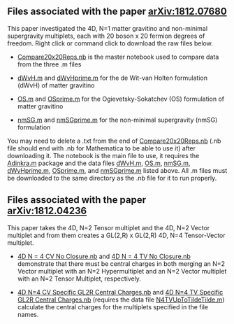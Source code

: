 ## Files associated with the paper [arXiv:1812.07680 ](https://arxiv.org/pdf/1812.07680.pdf)
This paper investigated the 4D, N=1 matter gravitino and non-minimal supergravity multiplets, each with 20 boson x 20 fermion degrees of freedom. Right click or command click to download the raw files below. 


* [Compare20x20Reps.nb](https://raw.githubusercontent.com/HEPTHools/Data/master/20x20/Compare20x20Reps.nb) is the master notebook used to compare data from the three .m files

* [dWvH.m](https://raw.githubusercontent.com/HEPTHools/Data/master/20x20/dWvH.m) and [dWvHprime.m](https://raw.githubusercontent.com/HEPTHools/Data/master/20x20/dWvHprime.m)  for the de Wit-van Holten formulation (dWvH) of matter gravitino 

* [OS.m](https://raw.githubusercontent.com/HEPTHools/Data/master/20x20/OS.m) and [OSprime.m](https://raw.githubusercontent.com/HEPTHools/Data/master/20x20/OSprime.m) for the Ogievetsky-Sokatchev (OS) formulation of matter gravitino

* [nmSG.m](https://raw.githubusercontent.com/HEPTHools/Data/master/20x20/nmSG.m) and [nmSGprime.m](https://raw.githubusercontent.com/HEPTHools/Data/master/20x20/nmSGprime.m) for the non-minimal supergravity (nmSG) formulation

You may need to delete a .txt from the end of [Compare20x20Reps.nb](https://raw.githubusercontent.com/HEPTHools/Data/master/20x20/Compare20x20Reps.nb)  (.nb file should end with .nb for Mathematica to be able to use it) after downloading it. The notebook is the main file to use, it requires the [Adinkra.m](https://hepthools.github.io/Adinkra/) package and the data files [dWvH.m](https://raw.githubusercontent.com/HEPTHools/Data/master/20x20/dWvH.m), [OS.m](https://raw.githubusercontent.com/HEPTHools/Data/master/20x20/OS.m), [nmSG.m](https://raw.githubusercontent.com/HEPTHools/Data/master/20x20/nmSG.m), [dWvHprime.m](https://raw.githubusercontent.com/HEPTHools/Data/master/20x20/dWvHprime.m), [OSprime.m](https://raw.githubusercontent.com/HEPTHools/Data/master/20x20/OSprime.m), and [nmSGprime.m](https://raw.githubusercontent.com/HEPTHools/Data/master/20x20/nmSGprime.m) listed above. All .m files must be downloaded to the same directory as the .nb file for it to run properly.


## Files associated with the paper [arXiv:1812.04236](https://arxiv.org/pdf/1812.04236.pdf)
This paper takes the 4D, N=2 Tensor multiplet and the 4D, N=2 Vector multiplet and from them creates a GL(2,R) x GL(2,R) 4D, N=4 Tensor-Vector multiplet.


* [4D N = 4 CV No Closure.nb](https://raw.githubusercontent.com/HEPTHools/Data/master/1812.04236/4D%20N%20%3D%204%20CV%20No%20Closure.nb) and [4D N = 4 TV No Closure.nb](https://raw.githubusercontent.com/HEPTHools/Data/master/1812.04236/4D%20N%20%3D%204%20TV%20No%20Closure.nb) demonstrate that there must be central charges in both merging an N=2 Vector multiplet with an N=2 Hypermultiplet and an N=2 Vector multiplet with an N=2 Tensor Multiplet, respectively.

* [4D N=4 CV Specific GL2R Central Charges.nb](https://raw.githubusercontent.com/HEPTHools/Data/master/1812.04236/4D%20N%3D4%20CV%20Specific%20GL2R%20Central%20Charges.nb) and [4D N=4 TV Specific GL2R Central Charges.nb](https://raw.githubusercontent.com/HEPTHools/Data/master/1812.04236/4D%20N%3D4%20TV%20Specific%20GL2R%20Central%20Charges.nb)  (requires the data file [N4TVUpToTildeTilde.m](https://raw.githubusercontent.com/HEPTHools/Data/master/1812.04236/4D%20N%3D4%20TV%20Specific%20GL2R%20Central%20Charges.nb))
calculate the central charges for the multiplets specified in the file names.

